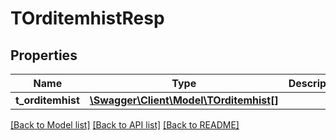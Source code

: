 # TOrditemhistResp

## Properties
Name | Type | Description | Notes
------------ | ------------- | ------------- | -------------
**t_orditemhist** | [**\Swagger\Client\Model\TOrditemhist[]**](TOrditemhist.md) |  | [optional] 

[[Back to Model list]](../README.md#documentation-for-models) [[Back to API list]](../README.md#documentation-for-api-endpoints) [[Back to README]](../README.md)


